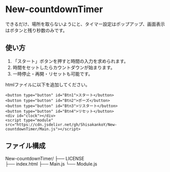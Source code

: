 # New-countdownTimer

できるだけ、場所を取らないようにと、タイマー設定はポップアップ、画面表示はボタンと残り秒数のみです。

## 使い方

1. 「スタート」ボタンを押すと時間の入力を求められます。  
2. 時間をセットしたらカウントダウンが始まります。  
3. 一時停止・再開・リセットも可能です。

htmlファイルに以下を追加してください。

```
<button type="button" id="Btn1">スタート</button>
<button type="button" id="Btn2">ポーズ</button>
<button type="button" id="Btn3">リスタート</button>
<button type="button" id="Btn4">リセット</button>
<div id="clock"></div>
<script type="module" src="https://cdn.jsdelivr.net/gh/ShisakankoY/New-countdownTimer/Main.js"></script>
```

## ファイル構成

New-countdownTimer/
├── LICENSE          
├── index.html
├── Main.js
└── Module.js
